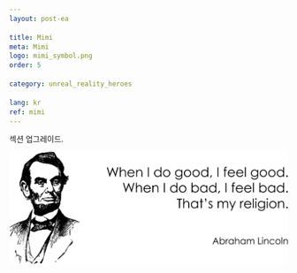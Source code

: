 ```yaml
---
layout: post-ea

title: Mimi
meta: Mimi
logo: mimi_symbol.png
order: 5

category: unreal_reality_heroes

lang: kr
ref: mimi
---
```


섹션 업그레이드.

<a data-fancybox="gallery" href="/img/programming/Lincoln.png"><img src="/img/programming/Lincoln.png" alt=""></a>
